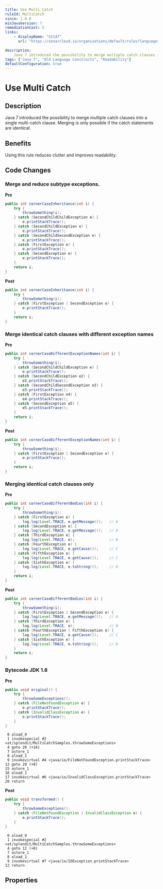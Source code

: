 ```yaml
---
title: Use Multi Catch
ruleId: MultiCatch
since: 1.0.0
minJavaVersion: 7
remediationCost: 5
links:
    - displayName: "S2147"
      url: "https://sonarcloud.io/organizations/default/rules?languages=java&open=java%3AS2147&q=S2147"
    
description:
    Java 7 introduced the possibility to merge multiple catch clauses into a single multi-catch clause. Merging is only possible if the catch statements are identical.
tags: ["Java 7", "Old Language Constructs", "Readability"]
defaultConfiguration: true
---
```


# Use Multi Catch

## Description

Java 7 introduced the possibility to merge multiple catch clauses into a single multi-catch clause. Merging is only possible if the catch statements are identical.

## Benefits

Using this rule reduces clutter and improves readability.


## Code Changes

### Merge and reduce subtype exceptions.
__Pre__
```java
public int cornerCaseInheritance(int i) {
    try {
        throwSomething(i);
    } catch (SecondChildChildException e) {
        e.printStackTrace();
    } catch (SecondChildException e) {
        e.printStackTrace();
    } catch (SecondChildSecondException e) {
        e.printStackTrace();
    } catch (FirstException e) {
        e.printStackTrace();
    } catch (SecondException e) {
        e.printStackTrace();
    }
    return i;
}
```

__Post__
```java
public int cornerCaseInheritance(int i) {
    try {
        throwSomething(i);
    } catch (FirstException | SecondException e) {
        e.printStackTrace();
    }
    return i;
}
```


### Merge identical catch clauses with different exception names
__Pre__
```java
public int cornerCaseDifferentExceptionNames(int i) {
    try {
        throwSomething(i);
    } catch (SecondChildChildException e) {
        e.printStackTrace();
    } catch (SecondChildException e2) {
        e2.printStackTrace();
    } catch (SecondChildSecondException e3) {
        e3.printStackTrace();
    } catch (FirstException e4) {
        e4.printStackTrace();
    } catch (SecondException e5) {
        e5.printStackTrace();
    }
    return i;
}
```

__Post__
```java
public int cornerCaseDifferentExceptionNames(int i) {
    try {
        throwSomething(i);
    } catch (FirstException | SecondException e) {
        e.printStackTrace();
    }
    return i;
}
```

### Merging identical catch clauses only

__Pre__
```java
public int cornerCaseDifferentBodies(int i) {
    try {
        throwSomething(i);
    } catch (FirstException e) {
        log.log(Level.TRACE, e.getMessage());   // A
    } catch (SecondException e) {
        log.log(Level.TRACE, e.getMessage());   // A
    } catch (ThirdException e) {
        log.log(Level.TRACE, e);                // B
    } catch (FourthException e) {
        log.log(Level.TRACE, e.getCause());     // C
    } catch (FifthException e) {
        log.log(Level.TRACE, e.getCause());     // C
    } catch (SixthException e) {
        log.log(Level.TRACE, e.toString());     // D
    }
    return i;
}
```

__Post__
```java
public int cornerCaseDifferentBodies(int i) {
    try {
        throwSomething(i);
    } catch (FirstException | SecondException e) {
        log.log(Level.TRACE, e.getMessage());   // A
    } catch (ThirdException e) {
        log.log(Level.TRACE, e);                // B
    } catch (FourthException | FifthException e) {
        log.log(Level.TRACE, e.getCause());     // C
    } catch (SixthException e) {
        log.log(Level.TRACE, e.toString());     // D
    }
    return i;
}
```

### Bytecode JDK 1.8 

__Pre__
```java
public void original() {
    try {
        throwSomeExceptions();
    } catch (FileNotFoundException e) {
        e.printStackTrace();
    } catch (InvalidClassException e) {
        e.printStackTrace();
    }
}
```

```
 0 aload_0
 1 invokespecial #2 <at/splendit/MultiCatchSamples.throwSomeExceptions>
 4 goto 20 (+16)
 7 astore_1
 8 aload_1
 9 invokevirtual #4 <java/io/FileNotFoundException.printStackTrace>
12 goto 20 (+8)
15 astore_1
16 aload_1
17 invokevirtual #6 <java/io/InvalidClassException.printStackTrace>
20 return
```

__Post__
```java
public void transformed() {
    try {
        throwSomeExceptions();
    } catch (FileNotFoundException | InvalidClassException e) {
        e.printStackTrace();
    }
}
```

```
 0 aload_0
 1 invokespecial #2 <at/splendit/MultiCatchSamples.throwSomeExceptions>
 4 goto 12 (+8)
 7 astore_1
 8 aload_1
 9 invokevirtual #7 <java/io/IOException.printStackTrace>
12 return
```

<VersionNotice />


## Properties

<RuleProperties />
